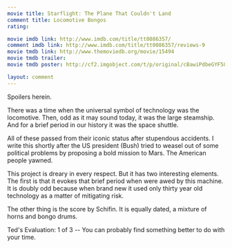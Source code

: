 ```yaml
---
movie title: Starflight: The Plane That Couldn't Land
comment title: Locomotive Bongos
rating: 

movie imdb link: http://www.imdb.com/title/tt0086357/
comment imdb link: http://www.imdb.com/title/tt0086357/reviews-9
movie tmdb link: http://www.themoviedb.org/movie/15494
movie tmdb trailer: 
movie tmdb poster: http://cf2.imgobject.com/t/p/original/cBawiPdbeGYF58Hc3FxhUHDGEdB.jpg

layout: comment
---
```


Spoilers herein.

There was a time when the universal symbol of technology was the locomotive. Then, odd as  it may sound today, it was the large steamship. And for a brief period in our history it was  the space shuttle.

All of these passed from their iconic status after stupendous accidents. I write this shortly  after the US president (Bush) tried to weasel out of some political problems by proposing a  bold mission to Mars. The American people yawned.

This project is dreary in every respect. But it has two interesting elements. The first is that it  evokes that brief period when were awed by this machine. It is doubly odd because when  brand new it used only thirty year old technology as a matter of mitigating risk.

The other thing is the score by Schifin. It is equally dated, a mixture of horns and bongo  drums. 

Ted's Evaluation: 1 of 3 -- You can probably find something better to do with your time.